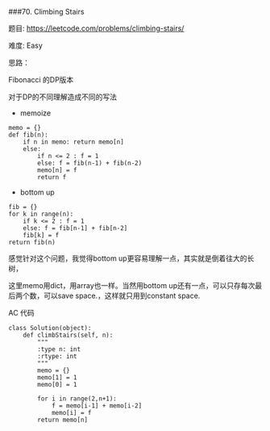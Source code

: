 ###70. Climbing Stairs


题目:
<https://leetcode.com/problems/climbing-stairs/>


难度:
Easy

思路：

Fibonacci 的DP版本

对于DP的不同理解造成不同的写法		

-  memoize


```
memo = {}
def fib(n):
	if n in memo: return memo[n]
	else:
		if n <= 2 : f = 1
		else: f = fib(n-1) + fib(n-2)
		memo[n] = f
		return f 
```
- bottom up

```
fib = {}
for k in range(n):
	if k <= 2 : f = 1
	else: f = fib[n-1] + fib[n-2]
	fib[k] = f
return fib(n)
```



感觉针对这个问题，我觉得bottom up更容易理解一点，其实就是倒着往大的长树，

这里memo用dict，用array也一样。当然用bottom up还有一点，可以只存每次最后两个数，可以save space.，这样就只用到constant space.

AC 代码

```
class Solution(object):
    def climbStairs(self, n):
        """
        :type n: int
        :rtype: int
        """
        memo = {}
        memo[1] = 1
        memo[0] = 1

        for i in range(2,n+1):
        	f = memo[i-1] + memo[i-2]
        	memo[i] = f
        return memo[n]
```




